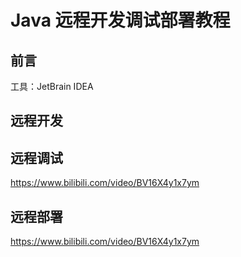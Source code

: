 # Java 远程开发调试部署教程

## 前言

工具：JetBrain IDEA


## 远程开发




## 远程调试

https://www.bilibili.com/video/BV16X4y1x7ym


## 远程部署

https://www.bilibili.com/video/BV16X4y1x7ym